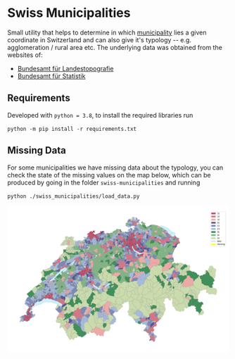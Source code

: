 # Swiss Municipalities

Small utility that helps to determine in
which [municipality](https://en.wikipedia.org/wiki/List_of_municipalities_of_Switzerland) lies a given coordinate in
Switzerland and can also give it's typology -- e.g. agglomeration / rural area etc. The underlying data was obtained
from the websites of:

- [Bundesamt für Landestopografie](https://shop.swisstopo.admin.ch/de/products/landscape/boundaries3D)
- [Bundesamt für Statistik](https://www.atlas.bfs.admin.ch/maps/13/de/12360_12482_3191_227/20593.html)

## Requirements

Developed with `python = 3.8`, to install the required libraries run

```
python -m pip install -r requirements.txt
```

## Missing Data

For some municipalities we have missing data about the typology, you can check the state of the missing values on the
map below, which can be produced by going in the folder `swiss-municipalities` and running

```
python ./swiss_municipalities/load_data.py
```

![](src/map.png)